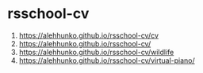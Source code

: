 # rsschool-cv
1. https://alehhunko.github.io/rsschool-cv/cv
2. https://alehhunko.github.io/rsschool-cv/
3. https://alehhunko.github.io/rsschool-cv/wildlife
4. https://alehhunko.github.io/rsschool-cv/virtual-piano/
